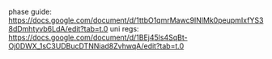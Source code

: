 phase guide:
https://docs.google.com/document/d/1ttbO1qmrMawc9INlMk0peupmIxfYS38dDmhtyvb6LdA/edit?tab=t.0
uni regs:
https://docs.google.com/document/d/1BEj45ls4SqBt-Oj0DWX_1sC3UDBucDTNNiad8ZvhwqA/edit?tab=t.0 
